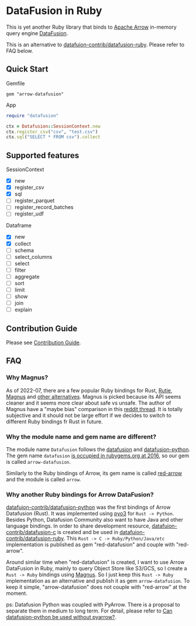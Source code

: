 # DataFusion in Ruby

This is yet another Ruby library that binds to [Apache Arrow](https://arrow.apache.org/) in-memory query engine [DataFusion](https://github.com/apache/arrow-datafusion).

This is an alternative to [datafuion-contrib/datafusion-ruby](https://github.com/datafusion-contrib/datafusion-ruby). Please refer to FAQ below.

## Quick Start

Gemfile
```
gem "arrow-datafusion"
```

App
```ruby
require "datafusion"

ctx = Datafusion::SessionContext.new
ctx.register_csv("csv", "test.csv")
ctx.sql("SELECT * FROM csv").collect
```

## Supported features

SessionContext
- [x] new
- [x] register_csv
- [x] sql
- [ ] register_parquet
- [ ] register_record_batches
- [ ] register_udf

Dataframe
- [x] new
- [x] collect
- [ ] schema
- [ ] select_columns
- [ ] select
- [ ] filter
- [ ] aggregate
- [ ] sort
- [ ] limit
- [ ] show
- [ ] join
- [ ] explain

## Contribution Guide

Please see [Contribution Guide](CONTRIBUTING.md).

## FAQ

### Why Magnus?

As of 2022-07, there are a few popular Ruby bindings for Rust, [Rutie](https://github.com/danielpclark/rutie), [Magnus](https://github.com/matsadler/magnus) and [other alternatives](https://github.com/matsadler/magnus#alternatives). Magnus is picked because its API seems cleaner and it seems more clear about safe vs unsafe. The author of Magnus have a "maybe bias" comparison in this [reddit thread](https://www.reddit.com/r/ruby/comments/uskibb/comment/i98rds4/?utm_source=share&utm_medium=web2x&context=3). It is totally subjective and it should not be large effort if we decides to switch to different Ruby bindings fr Rust in future.

### Why the module name and gem name are different?

The module name `Datafusion` follows the [datafusion](https://github.com/apache/arrow-datafusion) and [datafusion-python](https://github.com/datafusion-contrib/datafusion-python). The gem name `datafusion` [is occupied in rubygems.org at 2016](https://rubygems.org/gems/datafusion), so our gem is called `arrow-datafusion`.

Similarly to the Ruby bindings of Arrow, its gem name is called [red-arrow](https://github.com/apache/arrow/tree/master/ruby/red-arrow) and the module is called `arrow`.

### Why another Ruby bindings for Arrow DataFusion?

[datafuion-contrib/datafusion-python](https://github.com/datafusion-contrib/datafusion-python) was the first bindings of Arrow Datafusion (Rust). It was implemented using [pyo3](https://github.com/PyO3/pyo3) for `Rust -> Python`. Besides Python, Datafusion Community also want to have Java and other language bindings. In order to share development resource, [datafuion-contrib/datafusion-c](https://github.com/datafusion-contrib/datafusion-c) is created and be used in [datafuion-contrib/datafusion-ruby](https://github.com/datafusion-contrib/datafusion-ruby). This `Rust -> C -> Ruby/Python/Java/etc` implementation is published as gem "red-datafusion" and couple with "red-arrow".

Around similar time when "red-datafusion" is created, I want to use Arrow DataFusion in Ruby, mainly to query Object Store like S3/GCS, so I create a `Rust -> Ruby` bindings using [Magnus](https://github.com/matsadler/magnus). So I just keep this `Rust -> Ruby` implementation as an alternative and publish it as gem `arrow-datafusion`. To keep it simple, "arrow-datafusion" does not couple with "red-arrow" at the moment.

ps: Datafusion Python was coupled with PyArrow. There is a proposal to separate them in medium to long term. For detail, please refer to [Can datafusion-python be used without pyarrow?](https://github.com/datafusion-contrib/datafusion-python/issues/22).

